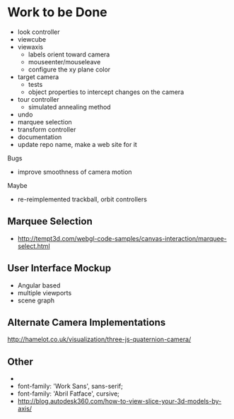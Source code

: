 Work to be Done
===============

 - look controller
 - viewcube
 - viewaxis
    - labels orient toward camera
    - mouseenter/mouseleave
    - configure the xy plane color
 - target camera
    - tests
    - object properties to intercept changes on the camera
 - tour controller
    - simulated annealing method
 - undo
 - marquee selection
 - transform controller
 - documentation
 - update repo name, make a web site for it
 
Bugs

 - improve smoothness of camera motion

Maybe

 - re-reimplemented trackball, orbit controllers


Marquee Selection
-----------------

* http://tempt3d.com/webgl-code-samples/canvas-interaction/marquee-select.html


User Interface Mockup
---------------------

 - Angular based
 - multiple viewports
 - scene graph


Alternate Camera Implementations
--------------------------------

http://hamelot.co.uk/visualization/three-js-quaternion-camera/


Other
-----

* <link href='https://fonts.googleapis.com/css?family=Abril+Fatface|Work+Sans:400,600,300,200,700' rel='stylesheet' type='text/css'>
* font-family: 'Work Sans', sans-serif;
* font-family: 'Abril Fatface', cursive;
* http://blog.autodesk360.com/how-to-view-slice-your-3d-models-by-axis/
